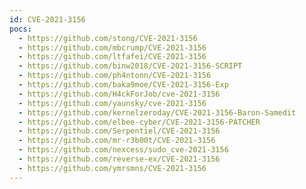 ```yaml
---
id: CVE-2021-3156
pocs:
  - https://github.com/stong/CVE-2021-3156
  - https://github.com/mbcrump/CVE-2021-3156
  - https://github.com/ltfafei/CVE-2021-3156
  - https://github.com/binw2018/CVE-2021-3156-SCRIPT
  - https://github.com/ph4ntonn/CVE-2021-3156
  - https://github.com/baka9moe/CVE-2021-3156-Exp
  - https://github.com/H4ckForJob/cve-2021-3156
  - https://github.com/yaunsky/cve-2021-3156
  - https://github.com/kernelzeroday/CVE-2021-3156-Baron-Samedit
  - https://github.com/elbee-cyber/CVE-2021-3156-PATCHER
  - https://github.com/Serpentiel/CVE-2021-3156
  - https://github.com/mr-r3b00t/CVE-2021-3156
  - https://github.com/nexcess/sudo_cve-2021-3156
  - https://github.com/reverse-ex/CVE-2021-3156
  - https://github.com/ymrsmns/CVE-2021-3156
---
```

